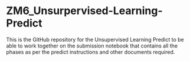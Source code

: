 # ZM6_Unsurpervised-Learning-Predict
This is the GitHub repository for the Unsupervised Learning Predict to be able to work together on the submission notebook that contains all the phases as per the predict instructions and other documents required.
